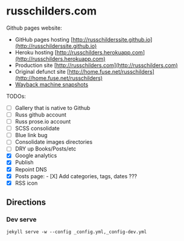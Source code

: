 # russchilders.com

Github pages website:
- GitHub pages hosting [http://russchilderssite.github.io](http://russchilderssite.github.io)
- Heroku hosting [http://russchilders.herokuapp.com](http://russchilders.herokuapp.com)
- Production site [http://russchilders.com](http://russchilders.com)
- Original defunct site [http://home.fuse.net/russchilders](http://home.fuse.net/russchilders)
- [Wayback machine snapshots](https://web.archive.org/web/*/http://home.fuse.net/russchilders/)

TODOs:
- [ ] Gallery that is native to Github
- [ ] Russ github account
- [ ] Russ prose.io account
- [ ] SCSS consolidate
- [ ] Blue link bug
- [ ] Consolidate images directories
- [ ] DRY up Books/Posts/etc
- [X] Google analytics
- [X] Publish
- [X] Repoint DNS
- [X] Posts page:
      - [X] Add categories, tags, dates ???
- [X] RSS icon

## Directions
### Dev serve
`jekyll serve -w --config _config.yml,_config-dev.yml`
